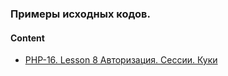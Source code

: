 ### Примеры исходных кодов. 

#### Content
* [PHP-16. Lesson 8 Авторизация. Сессии. Куки](php/flow17/lesson8)